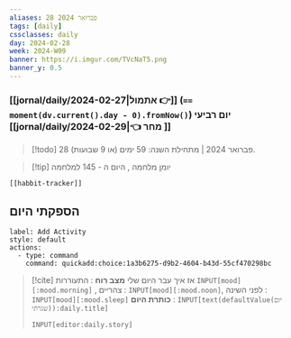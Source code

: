 ```yaml
---
aliases: 28 פברואר 2024
tags: [daily]
cssclasses: daily
day: 2024-02-28
week: 2024-W09
banner: https://i.imgur.com/TVcNaT5.png
banner_y: 0.5
---
```


### [[jornal/daily/2024-02-27|אתמול 👉]] (**`== moment(dv.current().day - 0).fromNow()`**) יום רביעי [[jornal/daily/2024-02-29|👈 מחר ]]

> [!todo]   28 פברואר 2024 | מתחילת השנה: 59 ימים (או 9 שבועות). 

> [!tip]  יומן מלחמה , היום ה - 145 למלחמה

```meta-bind-embed
[[habbit-tracker]]
```

## הספקתי היום

```meta-bind-button
label: Add Activity
style: default
actions: 
  - type: command
    command: quickadd:choice:1a3b6275-d9b2-4604-b43d-55cf470298bc

```

> [!cite] אז איך עבר היום שלי
> **מצב רוח** :  התעוררות `INPUT[mood][:mood.morning]` , צהריים : `INPUT[mood][:mood.noon]`,  לפני השינה :  `INPUT[mood][:mood.sleep]`
> **כותרת היום** : `INPUT[text(defaultValue(יום שגרתי)):daily.title]`
> ```meta-bind
> INPUT[editor:daily.story]
> ```